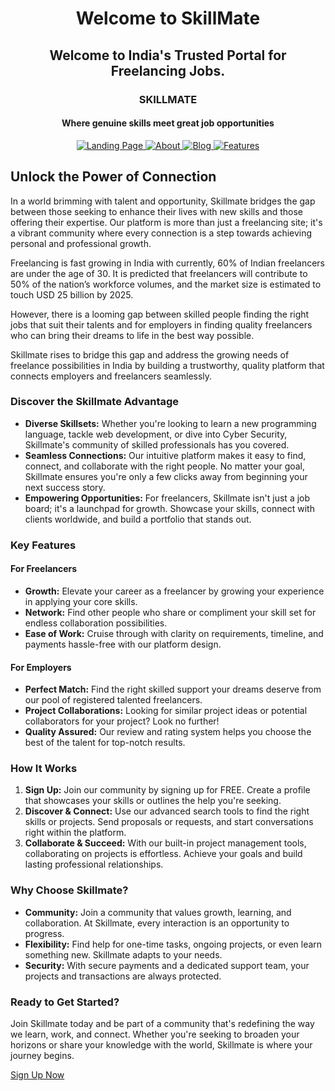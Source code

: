<h1 align="center">Welcome to SkillMate</h1>

<h2 align="center">Welcome to India's Trusted Portal for Freelancing Jobs.</h2>

<h3 align="center">SKILLMATE</h3>
<h4 align="center">Where genuine skills meet great job opportunities</h4>


<p align="center">
  <a href="1.LandingPage.md">
    <img src="https://img.shields.io/static/v1?label=&message=Landing%20Page&color=blueviolet&style=for-the-badge" alt="Landing Page">
  </a>
  <a href="2.About.md">
    <img src="https://img.shields.io/static/v1?label=&message=About&color=blueviolet&style=for-the-badge" alt="About">
  </a>
  <a href="3.Blog.md">
    <img src="https://img.shields.io/static/v1?label=&message=Blog&color=blueviolet&style=for-the-badge" alt="Blog">
  </a>
  <a href="4.Features.md">
    <img src="https://img.shields.io/static/v1?label=&message=Features&color=blueviolet&style=for-the-badge" alt="Features">
  </a>
</p>


## Unlock the Power of Connection

In a world brimming with talent and opportunity, Skillmate bridges the gap between those seeking to enhance their lives with new skills and those offering their expertise. Our platform is more than just a freelancing site; it's a vibrant community where every connection is a step towards achieving personal and professional growth.

Freelancing is fast growing in India with currently, 60% of Indian freelancers are under the age of 30. It is predicted that freelancers will contribute to 50% of the nation’s workforce volumes, and the market size is estimated to touch USD 25 billion by 2025.

However, there is a looming gap between skilled people finding the right jobs that suit their talents and for employers in finding quality freelancers who can bring their dreams to life in the best way possible.

Skillmate rises to bridge this gap and address the growing needs of freelance possibilities in India by building a trustworthy, quality platform that connects employers and freelancers seamlessly.

### Discover the Skillmate Advantage

- **Diverse Skillsets:** Whether you're looking to learn a new programming language, tackle web development, or dive into Cyber Security, Skillmate's community of skilled professionals has you covered.
- **Seamless Connections:** Our intuitive platform makes it easy to find, connect, and collaborate with the right people. No matter your goal, Skillmate ensures you're only a few clicks away from beginning your next success story.
- **Empowering Opportunities:** For freelancers, Skillmate isn't just a job board; it's a launchpad for growth. Showcase your skills, connect with clients worldwide, and build a portfolio that stands out.

### Key Features

#### For Freelancers

- **Growth:** Elevate your career as a freelancer by growing your experience in applying your core skills.
- **Network:** Find other people who share or compliment your skill set for endless collaboration possibilities.
- **Ease of Work:** Cruise through with clarity on requirements, timeline, and payments hassle-free with our platform design.

#### For Employers

- **Perfect Match:** Find the right skilled support your dreams deserve from our pool of registered talented freelancers.
- **Project Collaborations:** Looking for similar project ideas or potential collaborators for your project? Look no further!
- **Quality Assured:** Our review and rating system helps you choose the best of the talent for top-notch results.

### How It Works

1. **Sign Up:** Join our community by signing up for FREE. Create a profile that showcases your skills or outlines the help you're seeking.
2. **Discover & Connect:** Use our advanced search tools to find the right skills or projects. Send proposals or requests, and start conversations right within the platform.
3. **Collaborate & Succeed:** With our built-in project management tools, collaborating on projects is effortless. Achieve your goals and build lasting professional relationships.

### Why Choose Skillmate?

- **Community:** Join a community that values growth, learning, and collaboration. At Skillmate, every interaction is an opportunity to progress.
- **Flexibility:** Find help for one-time tasks, ongoing projects, or even learn something new. Skillmate adapts to your needs.
- **Security:** With secure payments and a dedicated support team, your projects and transactions are always protected.

### Ready to Get Started?

Join Skillmate today and be part of a community that's redefining the way we learn, work, and connect. Whether you're seeking to broaden your horizons or share your knowledge with the world, Skillmate is where your journey begins.

[Sign Up Now](https://stage.skillmate.ai/signup)
